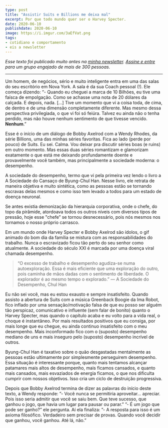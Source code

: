 ```yaml
---
type: post
title: "Assistir Suits e Billions me deixa mal"
excerpt: Por que todo mundo quer ser o Harvey Specter.
date: 2020-06-10
publishdate: 2020-06-10
image: https://i.imgur.com/3aEfVat.png
tags:
- cotidiano e comportamento
- eis a newsletter
---
```


_Esse texto foi publicado muito antes na [minha newsletter](https://diegoeis.substack.com/about). [Assine e entre](https://diegoeis.substack.com/) para um grupo engajado de mais de 300 pessoas._

---

Um homem, de negócios, sério e muito inteligente entra em uma das salas do seu escritório em Nova York. A sala é da sua Coach pessoal (!). Ele começa dizendo: 
“- Quando eu cheguei a marca de 10 Bilhões, eu tive uma faísca de empolgação. Como se achasse uma nota de 20 dólares da calçada. E depois, nada. […] Tive um momento que vi a coisa toda, de cima, de dentro e de uma dimensão completamente diferente. Mas mesmo dessa perspectiva privilegiada, o que vi foi só feiúra. Talvez eu ainda não o tenha perdido, mas não houve nenhum sentimento de que tivesse vencido. **Nenhum**.”

Esse é o início de um diálogo de Bobby Axelrod com a Wendy Rhodes, da série Billions, uma das minhas séries favoritas. Fica ao lado (perde por pouco) de Suits. Eu sei. Calma. Vou deixar pra discutir séries boas (e ruins) em outro momento. Mas essas duas séries romantizam e glamorizam exatamente o que está me deixando profundamente doente e provavelmente você também, mas principalmente a sociedade moderna: o desempenho. 

A sociedade do desempenho, termo que vi pela primeira vez lendo o livro a A Sociedade do Cansaço de Byung-Chul Han. Nesse livro, ele retrata de maneira objetiva e muito sintética, como as pessoas estão se tornando escravas delas mesmos e como isso tem levado a todos para um estado de doença neuronal.

Se antes existia demonização da hierarquia corporativa, onde o chefe, do topo da pirâmide, atordoava todos os outros níveis com diversos tipos de pressão, hoje esse "chefe” se tornou desnecessário, pois nós mesmos nos tornamos o nosso próprio carrasco.

Em um mundo onde Harvey Specter e Bobby Axelrod são ídolos, o gif animado do bom dia da família se mistura com as responsabilidades do trabalho. Nunca o escravizado ficou tão perto do seu senhor como atualmente. A sociedade do século XXI é marcada por uma doença viral chamada desempenho.

> “O excesso de trabalho e desempenho agudiza-se numa autoexploração. Essa é mais eficiente que uma exploração do outro, pois caminha de mãos dadas com o sentimento de liberdade. O explorador é ao mesmo tempo o explorado.” — A Sociedade do Desempenho, Chul Han

Eu não sei você, mas eu estou exausto e sempre insatisfeito. Quando assisto a abertura de Suits com a música Greenback Boogie da Ima Robot, fico inflado por uma sensação/motivação falsa de que eu posso ser alguém tão perspicaz, comunicativo e influente (sem falar de bonito) quanto o Harvey Specter, mas quando o capítulo acaba e eu volto para a vida real, o choque é instantâneo. Por mais resultados positivos que eu consiga, por mais longe que eu chegue, eu ainda continuo insatisfeito com o meu desempenho. Mais inconformado fico com o (suposto) desempenho mediano de uns e mais inseguro pelo (suposto) desempenho incrível de outros.

Byung-Chul Han é taxativo sobre o quão desgastadas mentalmente as pessoas estão ultimamente por simplesmente perseguirem desempenho. Essa situação é interessante porque, quanto mais tentamos alcançar patamares mais altos de desempenho, mais ficamos cansados, e quanto mais cansados, mais esvaziados de energia ficamos, o que nos dificulta cumprir com nossos objetivos. Isso cria um ciclo de destruição progressiva.

Depois que Bobby Axelrod termina de dizer as palavras do início deste texto, a Wendy responde: 
”- Você nunca se permitiria aproveitar... apreciar. Pois isso seria admitir que você se saiu bem. Que teve sucesso, que ganhou o jogo, que havia um lugar para pausar ou parar.” 
”- É um jogo que pode ser ganho?” ele pergunta. Aí ela finaliza:
”- A resposta para isso é um axioma filosófico. Verdadeiro sem precisar de provas. Quando você decidir que ganhou, você ganhou. Até lá, não.”
